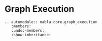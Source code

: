 # Graph Execution

```{eval-rst}
.. automodule:: nabla.core.graph_execution
   :members:
   :undoc-members:
   :show-inheritance:
```
